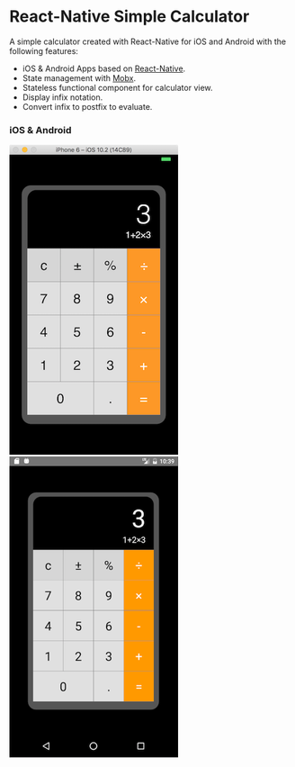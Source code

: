 # React-Native Simple Calculator

A simple calculator created with React-Native for iOS and Android with the following features:

- iOS & Android Apps based on [React-Native](https://facebook.github.io/react-native).
- State management with [Mobx](https://mobx.js.org).
- Stateless functional component for calculator view.
- Display infix notation.
- Convert infix to postfix to evaluate.

### iOS & Android

![ios](readme-assets/calc-ios.png "ios")
![android](readme-assets/calc-android.png "android")
